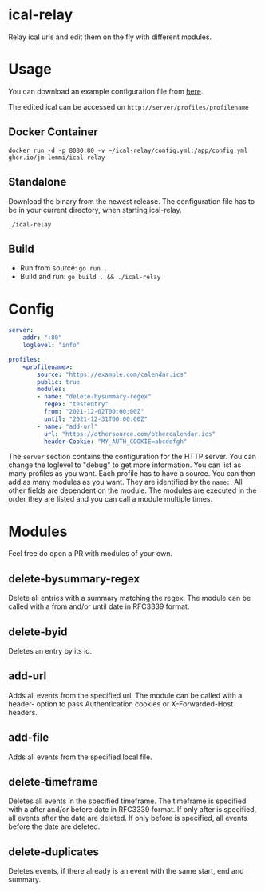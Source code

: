 ical-relay
==========
Relay ical urls and edit them on the fly with different modules.

# Usage

You can download an example configuration file from [here](https://raw.githubusercontent.com/JM-Lemmi/ical-relay/master/config.yml.example).

The edited ical can be accessed on `http://server/profiles/profilename`

## Docker Container

```
docker run -d -p 8080:80 -v ~/ical-relay/config.yml:/app/config.yml ghcr.io/jm-lemmi/ical-relay
```

## Standalone

Download the binary from the newest release.
The configuration file has to be in your current directory, when starting ical-relay.

```
./ical-relay
```

## Build
* Run from source: `go run .`
* Build and run: `go build . && ./ical-relay`

# Config

```yaml
server:
    addr: ":80"
    loglevel: "info"

profiles:
    <profilename>:
        source: "https://example.com/calendar.ics"
        public: true
        modules:
        - name: "delete-bysummary-regex"
          regex: "testentry"
          from: "2021-12-02T00:00:00Z"
          until: "2021-12-31T00:00:00Z"
        - name: "add-url"
          url: "https://othersource.com/othercalendar.ics"
          header-Cookie: "MY_AUTH_COOKIE=abcdefgh"
```

The `server` section contains the configuration for the HTTP server. You can change the loglevel to "debug" to get more information.
You can list as many profiles as you want. Each profile has to have a source.
You can then add as many modules as you want. They are identified by the `name:`. All other fields are dependent on the module.
The modules are executed in the order they are listed and you can call a module multiple times.

# Modules

Feel free do open a PR with modules of your own.

## delete-bysummary-regex

Delete all entries with a summary matching the regex.
The module can be called with a from and/or until date in RFC3339 format.

## delete-byid

Deletes an entry by its id.

## add-url

Adds all events from the specified url.
The module can be called with a header-<headername> option to pass Authentication cookies or X-Forwarded-Host headers.

## add-file

Adds all events from the specified local file.

## delete-timeframe

Deletes all events in the specified timeframe. The timeframe is specified with a after and/or before date in RFC3339 format.
If only after is specified, all events after the date are deleted.
If only before is specified, all events before the date are deleted.

## delete-duplicates

Deletes events, if there already is an event with the same start, end and summary.
